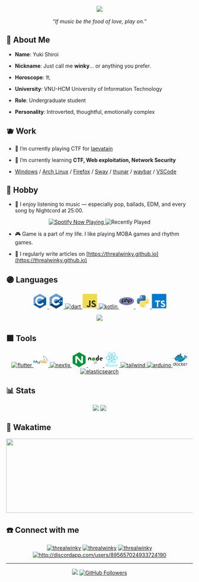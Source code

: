 
<p align="center">
  <img src="https://i.pinimg.com/originals/44/e0/bb/44e0bbb84b90bdb133e5e155a84332e5.gif" width=500 />
</p>

<p align="center">
  <em>“If music be the food of love, play on.”</em>
</p>

## 🖤 About Me

- <strong>Name</strong>: Yuki Shiroi

- <strong>Nickname</strong>: Just call me <strong>winky</strong>… or anything you prefer.

- <strong>Horoscope</strong>: ♏

- <strong>University</strong>: VNU-HCM University of Information Technology

- <strong>Role</strong>: Undergraduate student

- <strong>Personality</strong>: Introverted, thoughtful, emotionally complex

## 🫐 Work

- 🔭 I’m currently playing CTF for [laevatain](https://ctftime.org/team/369034/)

- 🌱 I’m currently learning **CTF, Web exploitation, Network Security**

- [Windows](https://www.microsoft.com/vi-vn/windows?r=1) / [Arch Linux](https://archlinux.org/) / [Firefox](https://www.mozilla.org/) / [Sway](https://swaywm.org/) / [thunar](https://github.com/neilbrown/thunar) / [waybar](https://github.com/Alexays/Waybar) / [VSCode](https://code.visualstudio.com/)

## 🎵 Hobby

- 🎼 I enjoy listening to music — especially pop, ballads, EDM, and every song by Nightcord at 25:00.

<div align=center ">

  <a href="https://spotify-github-profile.kittinanx.com/api/view.svg?uid=31z4hwucc4g3x3klr2ezheobh2ee&redirect=true">
      <img  src="https://spotify-github-profile.kittinanx.com/api/view.svg?uid=317kafuqbev46sq43z2u3zjjbpym&redirect=true][https://spotify-github-profile.kittinanx.com/api/view.svg?uid=317kafuqbev46sq43z2u3zjjbpym&cover_image=true&theme=novatorem&show_offline=false&background_color=000000&interchange=true&bar_color=F60E80&bar_color_cover=false" alt="Spotify Now Playing" width="390" height="120">
  </a>
  <img src="https://spotify-recently-played-readme.vercel.app/api?user=317kafuqbev46sq43z2u3zjjbpym&unique=true&count=2" alt="Recently Played" width="420" height = "120">

</div>

- 🎮 Game is a part of my life. I like playing MOBA games and rhythm games.

- 📝 I regularly write articles on [https://threalwinky.github.io](https://threalwinky.github.io)

## 🟣 Languages

<p align="center">
  <a href="https://www.cprogramming.com/" target="_blank" rel="noreferrer">
    <img
      src="https://raw.githubusercontent.com/devicons/devicon/master/icons/c/c-original.svg"
      alt="c"
      width="40"
      height="40"
    />
  </a>
  <a href="https://www.w3schools.com/cpp/" target="_blank" rel="noreferrer">
    <img
      src="https://raw.githubusercontent.com/devicons/devicon/master/icons/cplusplus/cplusplus-original.svg"
      alt="cplusplus"
      width="40"
      height="40"
    />
  </a>
  <a href="https://dart.dev" target="_blank" rel="noreferrer">
    <img
      src="https://www.vectorlogo.zone/logos/dartlang/dartlang-icon.svg"
      alt="dart"
      width="40"
      height="40"
    />
  </a>
  <a
    href="https://developer.mozilla.org/en-US/docs/Web/JavaScript"
    target="_blank"
    rel="noreferrer"
  >
    <img
      src="https://raw.githubusercontent.com/devicons/devicon/master/icons/javascript/javascript-original.svg"
      alt="javascript"
      width="40"
      height="40"
    />
  </a>
  <a href="https://kotlinlang.org" target="_blank" rel="noreferrer">
    <img
      src="https://www.vectorlogo.zone/logos/kotlinlang/kotlinlang-icon.svg"
      alt="kotlin"
      width="40"
      height="40"
    />
  </a>
  <a href="https://www.php.net" target="_blank" rel="noreferrer">
    <img
      src="https://raw.githubusercontent.com/devicons/devicon/master/icons/php/php-original.svg"
      alt="php"
      width="40"
      height="40"
    />
  </a>
  <a href="https://www.python.org" target="_blank" rel="noreferrer">
    <img
      src="https://raw.githubusercontent.com/devicons/devicon/master/icons/python/python-original.svg"
      alt="python"
      width="40"
      height="40"
    />
  </a>
  <a href="https://www.typescriptlang.org/" target="_blank" rel="noreferrer">
    <img
      src="https://raw.githubusercontent.com/devicons/devicon/master/icons/typescript/typescript-original.svg"
      alt="typescript"
      width="40"
      height="40"
    />
  </a>
</p>

<div align="center">
      <img width="300"
        src=https://github-readme-stats.vercel.app/api/top-langs/?username=threalwinky&hide=tex&theme=discord_old_blurple&layout=compact&langs_count=10>
    </div>

## 🟪 Tools

<p align="center">
  <a href="https://flutter.dev" target="_blank" rel="noreferrer">
    <img
      src="https://www.vectorlogo.zone/logos/flutterio/flutterio-icon.svg"
      alt="flutter"
      width="40"
      height="40"
    />
  </a>
  <a href="https://www.mysql.com/" target="_blank" rel="noreferrer">
    <img
      src="https://raw.githubusercontent.com/devicons/devicon/master/icons/mysql/mysql-original-wordmark.svg"
      alt="mysql"
      width="40"
      height="40"
    />
  </a>
  <a href="https://nextjs.org/" target="_blank" rel="noreferrer">
    <img
      src="https://cdn.worldvectorlogo.com/logos/nextjs-2.svg"
      alt="nextjs"
      width="40"
      height="40"
    />
  </a>
  <a href="https://www.nginx.com" target="_blank" rel="noreferrer">
    <img
      src="https://raw.githubusercontent.com/devicons/devicon/master/icons/nginx/nginx-original.svg"
      alt="nginx"
      width="40"
      height="40"
    />
  </a>
  <a href="https://nodejs.org" target="_blank" rel="noreferrer">
    <img
      src="https://raw.githubusercontent.com/devicons/devicon/master/icons/nodejs/nodejs-original-wordmark.svg"
      alt="nodejs"
      width="40"
      height="40"
    />
  </a>
  <a href="https://reactjs.org/" target="_blank" rel="noreferrer">
    <img
      src="https://raw.githubusercontent.com/devicons/devicon/master/icons/react/react-original-wordmark.svg"
      alt="react"
      width="40"
      height="40"
    />
  </a>
  <a href="https://tailwindcss.com/" target="_blank" rel="noreferrer">
    <img
      src="https://www.vectorlogo.zone/logos/tailwindcss/tailwindcss-icon.svg"
      alt="tailwind"
      width="40"
      height="40"
    />
  </a>
  <a href="https://www.arduino.cc/" target="_blank" rel="noreferrer">
    <img
      src="https://cdn.worldvectorlogo.com/logos/arduino-1.svg"
      alt="arduino"
      width="40"
      height="40"
    />
  </a>
  <a href="https://www.docker.com/" target="_blank" rel="noreferrer">
    <img
      src="https://raw.githubusercontent.com/devicons/devicon/master/icons/docker/docker-original-wordmark.svg"
      alt="docker"
      width="40"
      height="40"
    />
  </a>
  <a href="https://www.elastic.co" target="_blank" rel="noreferrer">
    <img
      src="https://www.vectorlogo.zone/logos/elastic/elastic-icon.svg"
      alt="elasticsearch"
      width="40"
      height="40"
    />
  </a>
</p>

## 📊 Stats

<div align="center">
      <img src = "https://github-readme-stats.vercel.app/api?username=threalwinky&show_icons=true&theme=discord_old_blurple">
      <img src="https://github-profile-trophy.vercel.app/?username=threalwinky&theme=discord&margin-w=15&margin-h=15&row=2&column=3" />
</div>

## 💜 Wakatime

<div align="center">
<!--       <img src = "https://github-readme-stats.vercel.app/api/wakatime?username=winky&theme=dracula&layout=compact&langs_count=6" height = 200 width = 600> -->
     <a href="https://wakatime.com/@winky">
       <img src = "https://github-readme-stats.vercel.app/api/wakatime?username=winky&theme=discord_old_blurple&layout=compact&langs_count=10" height = 200 width = 600>
     </a>
    </div>

## ☎️ Connect with me

<p align="center">
<a href="https://fb.com/threalwinky" target="blank"><img align="center" src="https://raw.githubusercontent.com/rahuldkjain/github-profile-readme-generator/master/src/images/icons/Social/facebook.svg" alt="threalwinky" height="30" width="40" /></a>
<a href="https://instagram.com/threalwinky" target="blank"><img align="center" src="https://raw.githubusercontent.com/rahuldkjain/github-profile-readme-generator/master/src/images/icons/Social/instagram.svg" alt="threalwinky" height="30" width="40" /></a>
<a href="https://linkedin.com/in/threalwinky" target="blank"><img align="center" src="https://raw.githubusercontent.com/rahuldkjain/github-profile-readme-generator/master/src/images/icons/Social/linked-in-alt.svg" alt="threalwinky" height="30" width="40" /></a>
<a href="https://discord.gg/http://discordapp.com/users/895657024933724190" target="blank"><img align="center" src="https://raw.githubusercontent.com/rahuldkjain/github-profile-readme-generator/master/src/images/icons/Social/discord.svg" alt="http://discordapp.com/users/895657024933724190" height="30" width="40" /></a>
</p>

---

<div>
  <!-- <h4> view's count : <h4> -->
      <div align="center">
        <div>
          <img src="https://komarev.com/ghpvc/?username=threalwinky&style=plastic&color=brightgreen" height=20>
          <a href="https://github.com/threalwinky?tab=followers" >
            <img
              src="https://img.shields.io/github/followers/threalwinky?label=Followers&logo=GitHub&style=for-the-badge"
              alt="GitHub Followers" height=20/>
          </a>
          <div>
            <br>
            </div>
        </div>
      </div>
      </h4>
</div>
